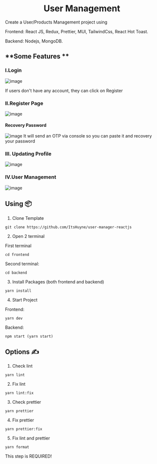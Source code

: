 <h1 align='center'>User Management </h1>
Create a User/Products Management project using 

Frontend:  React JS, Redux,  Prettier, MUI, TailwindCss, React Hot Toast.

Backend: Nodejs, MongoDB.

## **Some Features **
### I.Login
![image](https://user-images.githubusercontent.com/30776693/229873622-3b417614-859c-4589-bbbf-c593d8cc49fc.png)

 If users don't have any account, they can click on Register
 
 ### II.Register Page
 ![image](https://user-images.githubusercontent.com/30776693/229873787-ae52406f-7078-4eaf-b75f-6c21d7261e71.png)
 
 #### Recovery Password
 ![image](https://user-images.githubusercontent.com/30776693/229027121-16078c75-577c-491a-8f72-5ac82a487726.png)
It will send an OTP via console so you can paste it and recovery your password

### III. Updating Profile
![image](https://user-images.githubusercontent.com/30776693/229873933-0f0254f3-de97-427d-9f16-59a849a54008.png)

### IV.User Management
![image](https://user-images.githubusercontent.com/30776693/229873141-26cf5d85-5121-4068-8b65-a3a6c68a04a5.png)

## **Using 📦**

1. Clone Template

```
git clone https://github.com/ItsHuyne/user-manager-reactjs
```

2. Open 2 terminal

First terminal

```
cd frontend
```

Second terminal:

```
cd backend
```

3. Install Packages (both frontend and backend)

```
yarn install
```

4. Start Project

Frontend:

```
yarn dev
```

Backend: 

```
npm start (yarn start)
```


## **Options ✍️**

1. Check lint

```
yarn lint
```

2. Fix lint

```
yarn lint:fix
```

3. Check prettier

```
yarn prettier
```

4. Fix prettier

```
yarn prettier:fix
```

5. Fix lint and prettier

```
yarn format
```

This step is REQUIRED!

